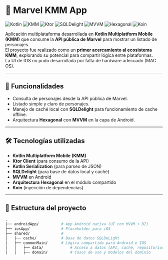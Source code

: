 # 🚀 Marvel KMM App

![Kotlin](https://img.shields.io/badge/Kotlin-2.0.0-blueviolet?logo=kotlin)
![KMM](https://img.shields.io/badge/KMM-Multiplatform-orange)
![Ktor](https://img.shields.io/badge/Ktor-Client-lightblue?logo=ktor)
![SQLDelight](https://img.shields.io/badge/SQLDelight-Cache-yellow)
![MVVM](https://img.shields.io/badge/Android-MVVM-green)
![Hexagonal](https://img.shields.io/badge/Arquitectura-Hexagonal-red)
![Koin](https://img.shields.io/badge/DI-Koin-purple)

Aplicación multiplataforma desarrollada en **Kotlin Multiplatform Mobile (KMM)** que consume la **API pública de Marvel** para mostrar un listado de personajes.  
El proyecto fue realizado como un **primer acercamiento al ecosistema KMM**, explorando su potencial para compartir lógica entre plataformas.  
La UI de IOS no pudo desarrollada por falta de hardware adecuado (MAC OS).

---

## 📱 Funcionalidades
- Consulta de personajes desde la API pública de Marvel.  
- Listado simple y claro de personajes.  
- Manejo de caché local con **SQLDelight** para funcionamiento de cache offline.  
- Arquitectura **Hexagonal** con **MVVM** en la capa de Android.  

---

## 🛠️ Tecnologías utilizadas
- **Kotlin Multiplatform Mobile (KMM)**  
- **Ktor Client** (para consumo de la API)  
- **Kotlin Serialization** (para parseo de JSON)  
- **SQLDelight** (para base de datos local y caché)  
- **MVVM** en Android  
- **Arquitectura Hexagonal** en el módulo compartido
- **Koin** (inyección de dependencias)  

---

## 📂 Estructura del proyecto
```bash
.
├── androidApp/          # App Android nativa (UI con MVVM + DI)
├── iosApp/              # Placeholder para iOS
├── shared/              # 
│   ├── cache/           # Base de datos SQLDeLight
│   ├── commonMain/      # Lógica compartida para Android e IOS
│   │   ├── data/            # Acceso a datos (API, caché, repositorios)
│   │   ├── domain/          # Casos de uso y modelos del dominio

